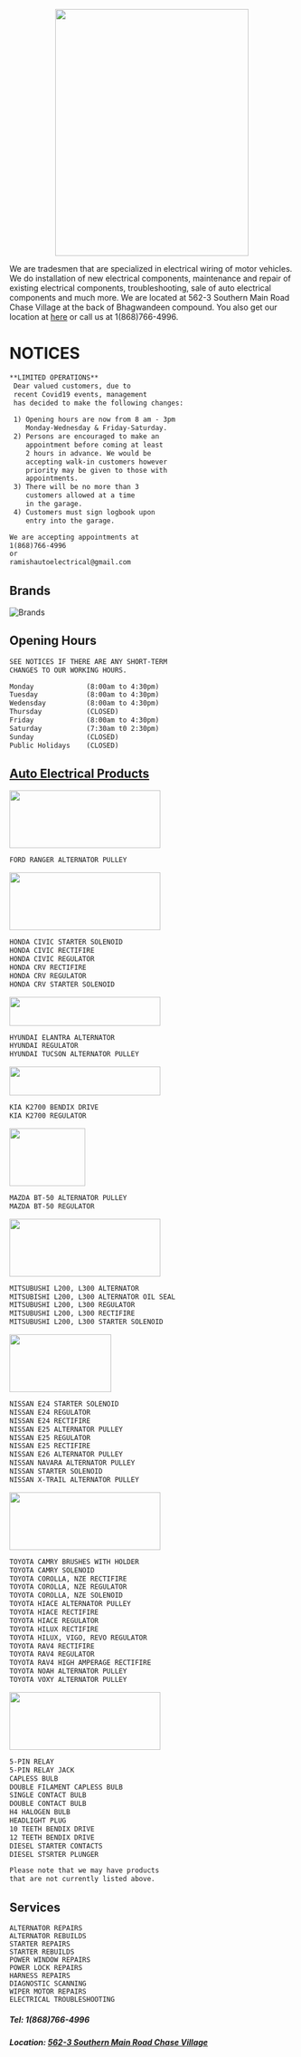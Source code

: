 <p align="center"> 
  <img width="342" height="436" src="https://github.com/RamishBhagwandeenAutoElectrical/RamishBhagwandeenAutoElectrical.github.io/blob/master/images/Ramish%20Bhagwandeen%20label.png">
</p>

We are tradesmen that are specialized in electrical wiring of motor vehicles. We do installation of new electrical components, maintenance and repair of existing electrical components, troubleshooting, sale of auto electrical components and much more. We are located at 562-3 Southern Main Road Chase Village at the back of Bhagwandeen compound. You also get our location at [here](https://goo.gl/maps/eLG3ReSuLZGH9Hyr6) or call us at 1(868)766-4996.



# NOTICES
```markdown 
**LIMITED OPERATIONS**
 Dear valued customers, due to
 recent Covid19 events, management
 has decided to make the following changes:
 
 1) Opening hours are now from 8 am - 3pm
    Monday-Wednesday & Friday-Saturday.
 2) Persons are encouraged to make an
    appointment before coming at least
    2 hours in advance. We would be
    accepting walk-in customers however
    priority may be given to those with
    appointments.
 3) There will be no more than 3 
    customers allowed at a time 
    in the garage.
 4) Customers must sign logbook upon
    entry into the garage.

We are accepting appointments at 
1(868)766-4996
or
ramishautoelectrical@gmail.com

```



## Brands
![Brands](/images/brands.jpg)



## Opening Hours
```markdown
SEE NOTICES IF THERE ARE ANY SHORT-TERM
CHANGES TO OUR WORKING HOURS.

Monday             (8:00am to 4:30pm)
Tuesday            (8:00am to 4:30pm)
Wedensday          (8:00am to 4:30pm)
Thursday           (CLOSED)
Friday             (8:00am to 4:30pm)
Saturday           (7:30am t0 2:30pm)
Sunday             (CLOSED)
Public Holidays    (CLOSED)
```



## [Auto Electrical Products](https://bit.ly/2XyhlFF)

<p align="left"> 
  <img width="267" height="102" src="/images/Ford.png">
</p>

```markdown
FORD RANGER ALTERNATOR PULLEY

```


<p align="left"> 
  <img width="267" height="102" src="https://hyperpix.net/wp-content/uploads/2020/07/honda-logo-font-free-download-856x484.jpg">
</p>

```markdown
HONDA CIVIC STARTER SOLENOID
HONDA CIVIC RECTIFIRE
HONDA CIVIC REGULATOR
HONDA CRV RECTIFIRE
HONDA CRV REGULATOR
HONDA CRV STARTER SOLENOID

```


<p align="left"> 
  <img width="267" height="51" src="https://upload.wikimedia.org/wikipedia/commons/thumb/4/44/Hyundai_Motor_Company_logo.svg/1200px-Hyundai_Motor_Company_logo.svg.png">
</p>

```markdown
HYUNDAI ELANTRA ALTERNATOR
HYUNDAI REGULATOR
HYUNDAI TUCSON ALTERNATOR PULLEY

```


<p align="left"> 
  <img width="267" height="51" src="https://cdn.freelogovectors.net/wp-content/uploads/2021/02/kia-motors-logo-freelogovectors.net_.png">
</p>

```markdown
KIA K2700 BENDIX DRIVE
KIA K2700 REGULATOR

```


<p align="left"> 
  <img width="134" height="102" src="https://logodownload.org/wp-content/uploads/2019/11/mazda-logo-1.png">
</p>

```markdown
MAZDA BT-50 ALTERNATOR PULLEY
MAZDA BT-50 REGULATOR

```


<p align="left"> 
  <img width="267" height="102" src="https://purepng.com/public/uploads/large/purepng.com-mitsubishi-logomitsubishimitsubishi-groupmitsubishi-automobilesmitsubishi-logo-1701527515646xfkuq.png">
</p>

```markdown
MITSUBUSHI L200, L300 ALTERNATOR
MITSUBISHI L200, L300 ALTERNATOR OIL SEAL
MITSUBUSHI L200, L300 REGULATOR
MITSUBUSHI L200, L300 RECTIFIRE
MITSUBUSHI L200, L300 STARTER SOLENOID

```


<p align="left"> 
  <img width="180" height="102" src="https://logos-world.net/wp-content/uploads/2020/04/Nissan-Logo.png">
</p>

```markdown
NISSAN E24 STARTER SOLENOID
NISSAN E24 REGULATOR
NISSAN E24 RECTIFIRE
NISSAN E25 ALTERNATOR PULLEY
NISSAN E25 REGULATOR
NISSAN E25 RECTIFIRE
NISSAN E26 ALTERNATOR PULLEY
NISSAN NAVARA ALTERNATOR PULLEY
NISSAN STARTER SOLENOID
NISSAN X-TRAIL ALTERNATOR PULLEY

```


<p align="left"> 
  <img width="267" height="102" src="https://logos-world.net/wp-content/uploads/2020/04/Toyota-Logo.png">
</p>

```markdown
TOYOTA CAMRY BRUSHES WITH HOLDER
TOYOTA CAMRY SOLENOID
TOYOTA COROLLA, NZE RECTIFIRE
TOYOTA COROLLA, NZE REGULATOR
TOYOTA COROLLA, NZE SOLENOID
TOYOTA HIACE ALTERNATOR PULLEY
TOYOTA HIACE RECTIFIRE
TOYOTA HIACE REGULATOR
TOYOTA HILUX RECTIFIRE
TOYOTA HILUX, VIGO, REVO REGULATOR
TOYOTA RAV4 RECTIFIRE
TOYOTA RAV4 REGULATOR
TOYOTA RAV4 HIGH AMPERAGE RECTIFIRE
TOYOTA NOAH ALTERNATOR PULLEY
TOYOTA VOXY ALTERNATOR PULLEY

```


<p align="left"> 
  <img width="267" height="102" src="https://encrypted-tbn0.gstatic.com/images?q=tbn:ANd9GcT7VTgGe9Y-YH18KhU_-vPbF9wk_-ld88YD8Q&usqp=CAU">
</p>

```markdown
5-PIN RELAY
5-PIN RELAY JACK
CAPLESS BULB
DOUBLE FILAMENT CAPLESS BULB
SINGLE CONTACT BULB
DOUBLE CONTACT BULB
H4 HALOGEN BULB
HEADLIGHT PLUG
10 TEETH BENDIX DRIVE
12 TEETH BENDIX DRIVE
DIESEL STARTER CONTACTS
DIESEL STSRTER PLUNGER

Please note that we may have products 
that are not currently listed above.
```

## Services
```
ALTERNATOR REPAIRS
ALTERNATOR REBUILDS
STARTER REPAIRS
STARTER REBUILDS
POWER WINDOW REPAIRS
POWER LOCK REPAIRS
HARNESS REPAIRS
DIAGNOSTIC SCANNING
WIPER MOTOR REPAIRS
ELECTRICAL TROUBLESHOOTING
```

##### Tel: 1(868)766-4996 
##### Location: [562-3 Southern Main Road Chase Village](https://goo.gl/maps/eLG3ReSuLZGH9Hyr6)
